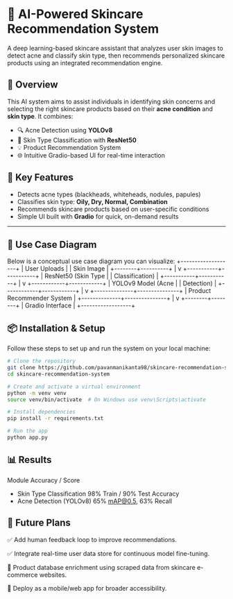 # 🧴 AI-Powered Skincare Recommendation System

A deep learning-based skincare assistant that analyzes user skin images to detect acne and classify skin type, then recommends personalized skincare products using an integrated recommendation engine.

## 🚀 Overview

This AI system aims to assist individuals in identifying skin concerns and selecting the right skincare products based on their **acne condition** and **skin type**. It combines:

- 🔍 Acne Detection using **YOLOv8**
- 🧬 Skin Type Classification with **ResNet50**
- 💡 Product Recommendation System
- 🌐 Intuitive Gradio-based UI for real-time interaction

## 🎯 Key Features

- Detects acne types (blackheads, whiteheads, nodules, papules)
- Classifies skin type: **Oily, Dry, Normal, Combination**
- Recommends skincare products based on user-specific conditions
- Simple UI built with **Gradio** for quick, on-demand results

---

## 🎯 Use Case Diagram

Below is a conceptual use case diagram you can visualize:
       +-------------------+
       |   User Uploads    |
       |   Skin Image      |
       +--------+----------+
                |
                v
    +-----------+-----------+
    | ResNet50 (Skin Type   |
    | Classification)       |
    +-----------+-----------+
                |
                v
   +------------+------------+
   | YOLOv9 Model (Acne      |
   | Detection)              |
   +------------+------------+
                |
                v
 +--------------+---------------+
 | Product Recommender System   |
 +--------------+---------------+
                |
                v
       +--------+--------+
       | Gradio Interface |
       +------------------+

## 📦 Installation & Setup

Follow these steps to set up and run the system on your local machine:

```bash
# Clone the repository
git clone https://github.com/pavanmanikanta98/skincare-recommendation-system.git
cd skincare-recommendation-system

# Create and activate a virtual environment
python -m venv venv
source venv/bin/activate  # On Windows use venv\Scripts\activate

# Install dependencies
pip install -r requirements.txt

# Run the app
python app.py

```

## 📊 Results
 Module 	Accuracy / Score
- Skin Type Classification	98% Train / 90% Test Accuracy
- Acne Detection (YOLOv8)	65% mAP@0.5, 63% Recall

## 🔮 Future Plans
✅ Add human feedback loop to improve recommendations.

✅ Integrate real-time user data store for continuous model fine-tuning.

🔄 Product database enrichment using scraped data from skincare e-commerce websites.

📲 Deploy as a mobile/web app for broader accessibility.
